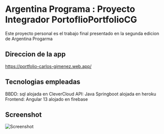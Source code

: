 # Argentina Programa : Proyecto Integrador PortoflioPortfolioCG

Este proyecto personal es el trabajo final presentado en la segunda edicion de Argentina Progarma

## Direccion de la app

https://portfolio-carlos-gimenez.web.app/



## Tecnologias empleadas

BBDD: sql alojada en CleverCloud
API:  Java Springboot alojada en heroku
Frontend:  Angular 13 alojado en firebase

## Screenshot

![Screenshot](https://i.ibb.co/RDjhy4y/screenshot-portfolio.png)


